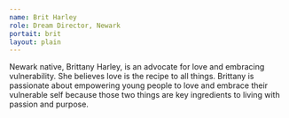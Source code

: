 ```yaml
---
name: Brit Harley
role: Dream Director, Newark 
portait: brit
layout: plain
---
```


Newark native, Brittany Harley, is an advocate for love and embracing vulnerability. She believes love is the recipe to all things. Brittany is passionate about empowering young people to love and embrace their vulnerable self because those two things are key ingredients to living with passion and purpose.